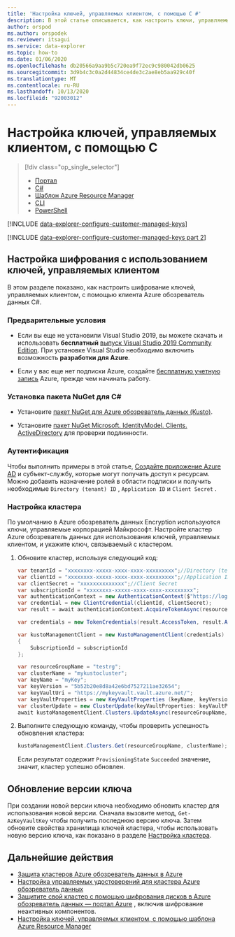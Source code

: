 ```yaml
---
title: 'Настройка ключей, управляемых клиентом, с помощью C #'
description: В этой статье описывается, как настроить ключи, управляемые клиентом, для шифрования данных Azure обозреватель данных с помощью C#.
author: orspod
ms.author: orspodek
ms.reviewer: itsagui
ms.service: data-explorer
ms.topic: how-to
ms.date: 01/06/2020
ms.openlocfilehash: db20566a9aa9b5c720ea9f72ec9c980042db0625
ms.sourcegitcommit: 3d9b4c3c0a2d44834ce4de3c2ae8eb5aa929c40f
ms.translationtype: MT
ms.contentlocale: ru-RU
ms.lasthandoff: 10/13/2020
ms.locfileid: "92003012"
---
```

# <a name="configure-customer-managed-keys-using-c"></a>Настройка ключей, управляемых клиентом, с помощью C #

> [!div class="op_single_selector"]
> * [Портал](customer-managed-keys-portal.md)
> * [C#](customer-managed-keys-csharp.md)
> * [Шаблон Azure Resource Manager](customer-managed-keys-resource-manager.md)
> * [CLI](customer-managed-keys-cli.md)
> * [PowerShell](customer-managed-keys-powershell.md)

[!INCLUDE [data-explorer-configure-customer-managed-keys](includes/data-explorer-configure-customer-managed-keys.md)]

[!INCLUDE [data-explorer-configure-customer-managed-keys part 2](includes/data-explorer-configure-customer-managed-keys-b.md)]

## <a name="configure-encryption-with-customer-managed-keys"></a>Настройка шифрования с использованием ключей, управляемых клиентом

В этом разделе показано, как настроить шифрование ключей, управляемых клиентом, с помощью клиента Azure обозреватель данных C#. 

### <a name="prerequisites"></a>Предварительные условия

* Если вы еще не установили Visual Studio 2019, вы можете скачать и использовать **бесплатный** [выпуск Visual Studio 2019 Community Edition](https://www.visualstudio.com/downloads/). При установке Visual Studio необходимо включить возможность **разработки для Azure**.

* Если у вас еще нет подписки Azure, создайте [бесплатную учетную запись](https://azure.microsoft.com/free/) Azure, прежде чем начинать работу.

### <a name="install-c-nuget"></a>Установка пакета NuGet для C#

* Установите [пакет NuGet для Azure обозреватель данных (Kusto)](https://www.nuget.org/packages/Microsoft.Azure.Management.Kusto/).

* Установите [пакет NuGet Microsoft. IdentityModel. Clients. ActiveDirectory](https://www.nuget.org/packages/Microsoft.IdentityModel.Clients.ActiveDirectory/) для проверки подлинности.

### <a name="authentication"></a>Аутентификация

Чтобы выполнить примеры в этой статье, [Создайте приложение Azure AD](/azure/active-directory/develop/howto-create-service-principal-portal) и субъект-службу, которые могут получать доступ к ресурсам. Можно добавить назначение ролей в области подписки и получить необходимые `Directory (tenant) ID` , `Application ID` и `Client Secret` .

### <a name="configure-cluster"></a>Настройка кластера

По умолчанию в Azure обозреватель данных Encryption используются ключи, управляемые корпорацией Майкрософт. Настройте кластер Azure обозреватель данных для использования ключей, управляемых клиентом, и укажите ключ, связываемый с кластером.

1. Обновите кластер, используя следующий код:

    ```csharp
    var tenantId = "xxxxxxxx-xxxxx-xxxx-xxxx-xxxxxxxxx";//Directory (tenant) ID
    var clientId = "xxxxxxxx-xxxxx-xxxx-xxxx-xxxxxxxxx";//Application ID
    var clientSecret = "xxxxxxxxxxxxxx";//Client Secret
    var subscriptionId = "xxxxxxxx-xxxxx-xxxx-xxxx-xxxxxxxxx";
    var authenticationContext = new AuthenticationContext($"https://login.windows.net/{tenantId}");
    var credential = new ClientCredential(clientId, clientSecret);
    var result = await authenticationContext.AcquireTokenAsync(resource: "https://management.core.windows.net/", clientCredential: credential);

    var credentials = new TokenCredentials(result.AccessToken, result.AccessTokenType);

    var kustoManagementClient = new KustoManagementClient(credentials)
    {
        SubscriptionId = subscriptionId
    };

    var resourceGroupName = "testrg";
    var clusterName = "mykustocluster";
    var keyName = "myKey";
    var keyVersion = "5b52b20e8d8a42e6bd7527211ae32654";
    var keyVaultUri = "https://mykeyvault.vault.azure.net/";
    var keyVaultProperties = new KeyVaultProperties (keyName, keyVersion, keyVaultUri);
    var clusterUpdate = new ClusterUpdate(keyVaultProperties: keyVaultProperties);
    await kustoManagementClient.Clusters.UpdateAsync(resourceGroupName, clusterName, clusterUpdate);
    ```

1. Выполните следующую команду, чтобы проверить успешность обновления кластера:

    ```csharp
    kustoManagementClient.Clusters.Get(resourceGroupName, clusterName);
    ```

    Если результат содержит `ProvisioningState` `Succeeded` значение, значит, кластер успешно обновлен.

## <a name="update-the-key-version"></a>Обновление версии ключа

При создании новой версии ключа необходимо обновить кластер для использования новой версии. Сначала вызовите метод, `Get-AzKeyVaultKey` чтобы получить последнюю версию ключа. Затем обновите свойства хранилища ключей кластера, чтобы использовать новую версию ключа, как показано в разделе [Настройка кластера](#configure-cluster).

## <a name="next-steps"></a>Дальнейшие действия

* [Защита кластеров Azure обозреватель данных в Azure](security.md)
* [Настройка управляемых удостоверений для кластера Azure обозреватель данных](managed-identities.md)
* [Защитите свой кластер с помощью шифрования дисков в Azure обозреватель данных — портал Azure](cluster-disk-encryption.md) , включив шифрование неактивных компонентов.
* [Настройка ключей, управляемых клиентом, с помощью шаблона Azure Resource Manager](customer-managed-keys-resource-manager.md)


